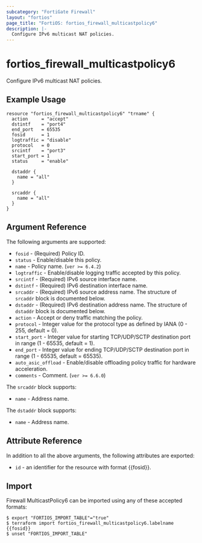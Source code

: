 ```yaml
---
subcategory: "FortiGate Firewall"
layout: "fortios"
page_title: "FortiOS: fortios_firewall_multicastpolicy6"
description: |-
  Configure IPv6 multicast NAT policies.
---
```


# fortios_firewall_multicastpolicy6
Configure IPv6 multicast NAT policies.

## Example Usage

```hcl
resource "fortios_firewall_multicastpolicy6" "trname" {
  action     = "accept"
  dstintf    = "port4"
  end_port   = 65535
  fosid      = 1
  logtraffic = "disable"
  protocol   = 0
  srcintf    = "port3"
  start_port = 1
  status     = "enable"

  dstaddr {
    name = "all"
  }

  srcaddr {
    name = "all"
  }
}
```

## Argument Reference

The following arguments are supported:

* `fosid` - (Required) Policy ID.
* `status` - Enable/disable this policy.
* `name` - Policy name. (`ver >= 6.4.2`)
* `logtraffic` - Enable/disable logging traffic accepted by this policy.
* `srcintf` - (Required) IPv6 source interface name.
* `dstintf` - (Required) IPv6 destination interface name.
* `srcaddr` - (Required) IPv6 source address name. The structure of `srcaddr` block is documented below.
* `dstaddr` - (Required) IPv6 destination address name. The structure of `dstaddr` block is documented below.
* `action` - Accept or deny traffic matching the policy.
* `protocol` - Integer value for the protocol type as defined by IANA (0 - 255, default = 0).
* `start_port` - Integer value for starting TCP/UDP/SCTP destination port in range (1 - 65535, default = 1).
* `end_port` - Integer value for ending TCP/UDP/SCTP destination port in range (1 - 65535, default = 65535).
* `auto_asic_offload` - Enable/disable offloading policy traffic for hardware acceleration.
* `comments` - Comment. (`ver >= 6.6.0`)

The `srcaddr` block supports:

* `name` - Address name.

The `dstaddr` block supports:

* `name` - Address name.


## Attribute Reference

In addition to all the above arguments, the following attributes are exported:
* `id` - an identifier for the resource with format {{fosid}}.

## Import

Firewall MulticastPolicy6 can be imported using any of these accepted formats:
```
$ export "FORTIOS_IMPORT_TABLE"="true"
$ terraform import fortios_firewall_multicastpolicy6.labelname {{fosid}}
$ unset "FORTIOS_IMPORT_TABLE"
```
